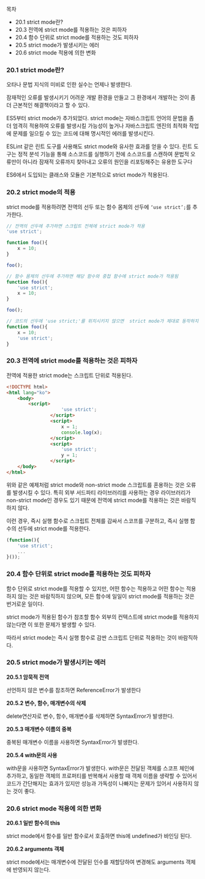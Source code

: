 목차

- 20.1 strict mode란?
- 20.3 전역에 strict mode를 적용하는 것은 피하자
- 20.4 함수 단위로 strict mode를 적용하는 것도 피하자
- 20.5 strict mode가 발생시키는 에러
- 20.6 strict mode 적용에 의한 변화

### 20.1 strict mode란?

오타나 문법 지식의 미비로 인한 실수는 언제나 발생한다.

잠재적인 오류를 발생시키기 어려운 개발 환경을 만들고 그 환경에서 개발하는 것이 좀 더 근본적인 해결책이라고 할 수 있다.

ES5부터 strict mode가 추가되었다. strict mode는 자바스크립트 언어의 문법을 좀 더 엄격히 적용하여 오류를 발생시킬 가능성이 높거나 자바스크립트 엔진의 최적화 작업에 문제를 일으킬 수 있는 코드에 대해 명시적인 에러를 발생시킨다.

ESLint 같은 린트 도구를 사용해도 strict mode와 유사한 효과를 얻을 수 있다. 린트 도구는 정적 분석 기능을 통해 소스코드를 실행하기 전에 소스코드를 스캔하여 문법적 오류만이 아니라 잠재적 오류까지 찾아내고 오류의 원인을 리포팅해주는 유용한 도구다

ES6에서 도입되는 클래스와 모듈은 기본적으로 strict mode가 적용된다.

### 20.2 strict mode의 적용

strict mode를 적용하려면 전역의 선두 또는 함수 몸체의 선두에 `‘use strict’;`를 추가한다.

```jsx
// 전역의 선두에 추가하면 스크립트 전체에 strict mode가 적용
'use strict';

function foo(){
	x = 10;
}

foo();

// 함수 몸체의 선두에 추가하면 해당 함수와 중첩 함수에 strict mode가 적용됨
function foo(){
	'use strict';
	x = 10;
}

foo();

// 코드의 선두에 'use strict;'를 위치시키지 않으면  strict mode가 제대로 동작하지 않음
function foo(){
	x = 10;
	'use strict';
}
```

### 20.3 전역에 strict mode를 적용하는 것은 피하자

전역에 적용한 strict mode는 스크립트 단위로 적용된다.

```html
<!DOCTYPE html>
<html lang="ko">
    <body>
        <script>
					'use strict';
				</script>
				<script>
					x = 1;
					console.log(x);
				</script>
				<script>
					'use strict';
					y = 1;
				</script>
    </body>
</html>
```

위와 같은 예제처럼 strict mode와 non-strict mode 스크립트를 혼용하는 것은 오류를 발생시킬 수 있다. 특히 외부 서드파티 라이브러리를 사용하는 경우 라이브러리가 non-strict mode인 경우도 있기 때문에 전역에  strict mode를 적용하는 것은 바람직하지 않다.

이런 경우, 즉시 실행 함수로 스크립트 전체를 감싸서 스코프를 구분하고, 즉시 실행 함수의 선두에 strict mode를 적용한다.

```jsx
(function(){
	'use strict';
	...
}());
```

### 20.4 함수 단위로 strict mode를 적용하는 것도 피하자

함수 단위로 strict mode를 적용할 수 있지만, 어떤 함수는 적용하고 어떤 함수는 적용하지 않는 것은 바람직하지 않으며, 모든 함수에 일일이 strict mode를 적용하는 것은 번거로운 일이다.

strict mode가 적용된 함수가 참조할 함수 외부의 컨텍스트에 strict mode를 적용하지 않는다면 이 또한 문제가 발생할 수 있다.

따라서 strict mode는 즉시 실행 함수로 감싼 스크립트 단위로 적용하는 것이 바람직하다.

### 20.5 strict mode가 발생시키는 에러

**20.5.1 암묵적 전역**

선언하지 않은 변수를 참조하면  ReferenceError가 발생한다

**20.5.2 변수, 함수, 매개변수의 삭제**

delete연산자로 변수, 함수, 매개변수를 삭제하면 SyntaxError가 발생한다.

**20.5.3 매개변수 이름의 중복**

중복된 매개변수 이름을 사용하면 SyntaxError가 발생한다.

**20.5.4 with문의 사용**

with문을 사용하면 SyntaxError가 발생한다. with문은 전달된 객체를 스코프 체인에 추가하고, 동일한 객체의 프로퍼티를 반복해서 사용할 때 객체 이름을 생략할 수 있어서 코드가 간단해지는 효과가 있지만 성능과 가독성이 나빠지는 문제가 있어서 사용하지 않는 것이 좋다.

### 20.6 strict mode 적용에 의한 변화

**20.6.1 일반 함수의 this**

strict mode에서 함수를 일반 함수로서 호출하면 this에 undefined가 바인딩 된다.

**20.6.2 arguments 객체**

strict mode에서는 매개변수에 전달된 인수를 재할당하여 변경해도 arguments 객체에 반영되지 않는다.